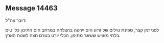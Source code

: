 ## Message 14463

דובר צה"ל:

לפני זמן קצר, ספינת טילים של זרוע הים יירטה בהצלחה במרחב הים התיכון כלי טיס בלתי מאויש ששוגר מתימן. 
הכלי יורט בטרם חצה לשטח הארץ.

